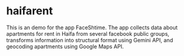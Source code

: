 # haifarent
This is an demo for the app FaceShtime. The app collects data about apartments for rent in Haifa from several facebook public groups, transforms information into structural format using Gemini API, and geocoding apartments using Google Maps API.
